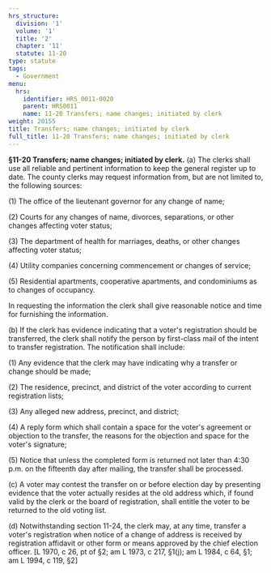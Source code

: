 ```yaml
---
hrs_structure:
  division: '1'
  volume: '1'
  title: '2'
  chapter: '11'
  statute: 11-20
type: statute
tags:
  - Government
menu:
  hrs:
    identifier: HRS_0011-0020
    parent: HRS0011
    name: 11-20 Transfers; name changes; initiated by clerk
weight: 20155
title: Transfers; name changes; initiated by clerk
full_title: 11-20 Transfers; name changes; initiated by clerk
---
```

**§11-20 Transfers; name changes; initiated by clerk.** (a) The clerks shall use all reliable and pertinent information to keep the general register up to date. The county clerks may request information from, but are not limited to, the following sources:

(1) The office of the lieutenant governor for any change of name;

(2) Courts for any changes of name, divorces, separations, or other changes affecting voter status;

(3) The department of health for marriages, deaths, or other changes affecting voter status;

(4) Utility companies concerning commencement or changes of service;

(5) Residential apartments, cooperative apartments, and condominiums as to changes of occupancy.

In requesting the information the clerk shall give reasonable notice and time for furnishing the information.

(b) If the clerk has evidence indicating that a voter's registration should be transferred, the clerk shall notify the person by first-class mail of the intent to transfer registration. The notification shall include:

(1) Any evidence that the clerk may have indicating why a transfer or change should be made;

(2) The residence, precinct, and district of the voter according to current registration lists;

(3) Any alleged new address, precinct, and district;

(4) A reply form which shall contain a space for the voter's agreement or objection to the transfer, the reasons for the objection and space for the voter's signature;

(5) Notice that unless the completed form is returned not later than 4:30 p.m. on the fifteenth day after mailing, the transfer shall be processed.

(c) A voter may contest the transfer on or before election day by presenting evidence that the voter actually resides at the old address which, if found valid by the clerk or the board of registration, shall entitle the voter to be returned to the old voting list.

(d) Notwithstanding section 11-24, the clerk may, at any time, transfer a voter's registration when notice of a change of address is received by registration affidavit or other form or means approved by the chief election officer. [L 1970, c 26, pt of §2; am L 1973, c 217, §1(j); am L 1984, c 64, §1; am L 1994, c 119, §2]